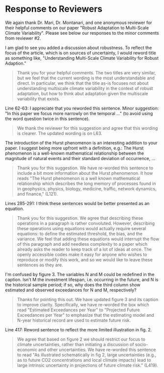 # Response to Reviewers

We again thank Dr. Mari, Dr. Montanari, and one anonymous reviewer for their helpful comments on our paper "Robust Adaptation to Multi-Scale Climate Variability".
Please see below our responses to the minor comments from reviewer #2.

I am glad to see you added a discussion about robustness. To reflect the focus of the article, which is on sources of uncertainty, I would reword title as something like, "Understanding Multi-Scale Climate Variability for Robust Adaption." 

> Thank you for your helpful comments. The two titles are very similar, but we feel that the current wording is the most understandable and direct. In particular, we think that the title as-is focuses not about understanding multiscale climate variability in the context of robust adaptation, but how to think abut adaptation given the multiscale variability that exists.

Line 62-63: I appreciate that you reworded this sentence. Minor suggestion: "In this paper we focus more narrowly on the temporal ..." (to avoid using the word question twice in this sentence). 

> We thank the reviewer for this suggestion and agree that this wording is clearer. The updated wording is on L63. 

The introduction of the Hurst phenomenon is an interesting addition to your paper. I suggest being more upfront with a definition, e.g.: The Hurst phenomenon is a well-known mathematical relationship between the magnitude of natural events and their standard deviation of occurrence, ... 

> Thank you for this suggestion. We have re-worded this sentence to include a bit more information about the Hurst phenomenon. It how reads "The Hurst phenomenon is a well known mathematical relationship which describes the long memory of processes found in in geophysics, physics, biology, medicine, traffic, network dynamics, and finance," (L121).

Lines 285-291: I think these sentences would be better presented as an equation.

> Thank you for this suggestion. We agree that describing these operations in a paragraph is rather convoluted. However, describing these operations using equations would actually require several equations: to define the estimated threshold, the bias, and the variance. We feel that adding these equations would interrupt the flow of this paragraph and add needless complexity to a paper which already asks the reader to keep track of a lot of ideas at once. The openly accessible codes make it easy for anyone who wishes to reproduce or modify this work, and so we would like to leave these sentences as they are.

I'm confused by figure 3. The variables N and M could be redefined in the caption. Isn't M the investment lifespan, i.e. occurring in the future, and N is the historical sample period; if so, why does the third column show estimated and observed exceedances for N and M, respectively? 

> Thanks for pointing this out. We have updated figure 3 and its caption to improve clarity. Specifically, we have re-worded the box which read "Estimated Exceedances per Year" to "Projected Future Exceedances per Year" to emphasize that the estimating model and N-year historical record are used to estimate future risk.

Line 417: Reword sentence to reflect the more limited illustration in fig. 2. 

> We agree that based on figure 2 we should restrict our focus to climate uncertainties, rather than initiating a discussion of socio-economic and other uncertainties. We have re-worded this sentence to read  "As illustrated schematically in fig 2, large uncertainties (e.g., as to future CO2 concentrations and local climate impacts) lead to large intrinsic uncertainty in projections of future climate risk." (L419).